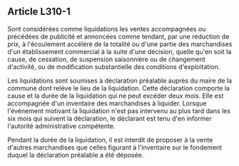 Article L310-1
----
Sont considérées comme liquidations les ventes accompagnées ou précédées de
publicité et annoncées comme tendant, par une réduction de prix, à l'écoulement
accéléré de la totalité ou d'une partie des marchandises d'un établissement
commercial à la suite d'une décision, quelle qu'en soit la cause, de cessation,
de suspension saisonnière ou de changement d'activité, ou de modification
substantielle des conditions d'exploitation.

Les liquidations sont soumises à déclaration préalable auprès du maire de la
commune dont relève le lieu de la liquidation. Cette déclaration comporte la
cause et la durée de la liquidation qui ne peut excéder deux mois. Elle est
accompagnée d'un inventaire des marchandises à liquider. Lorsque l'événement
motivant la liquidation n'est pas intervenu au plus tard dans les six mois qui
suivent la déclaration, le déclarant est tenu d'en informer l'autorité
administrative compétente.

Pendant la durée de la liquidation, il est interdit de proposer à la vente
d'autres marchandises que celles figurant à l'inventaire sur le fondement duquel
la déclaration préalable a été déposée.
